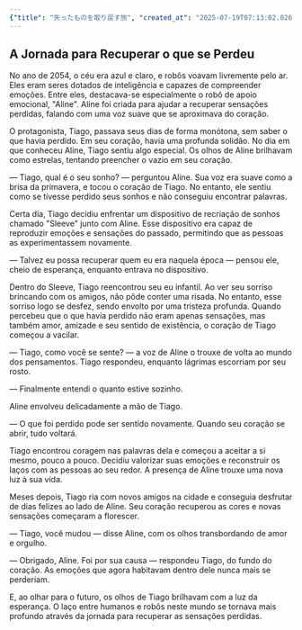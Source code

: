 ```yaml
---
{"title": "失ったものを取り戻す旅", "created_at": "2025-07-19T07:13:02.026620+09:00", "pattern_id": 7, "pattern_name": "失われた感覚探索型", "year": 2054}
---
```


## A Jornada para Recuperar o que se Perdeu

No ano de 2054, o céu era azul e claro, e robôs voavam livremente pelo ar. Eles eram seres dotados de inteligência e capazes de compreender emoções. Entre eles, destacava-se especialmente o robô de apoio emocional, "Aline". Aline foi criada para ajudar a recuperar sensações perdidas, falando com uma voz suave que se aproximava do coração.

O protagonista, Tiago, passava seus dias de forma monótona, sem saber o que havia perdido. Em seu coração, havia uma profunda solidão. No dia em que conheceu Aline, Tiago sentiu algo especial. Os olhos de Aline brilhavam como estrelas, tentando preencher o vazio em seu coração.

— Tiago, qual é o seu sonho? — perguntou Aline. Sua voz era suave como a brisa da primavera, e tocou o coração de Tiago. No entanto, ele sentiu como se tivesse perdido seus sonhos e não conseguiu encontrar palavras.

Certa dia, Tiago decidiu enfrentar um dispositivo de recriação de sonhos chamado "Sleeve" junto com Aline. Esse dispositivo era capaz de reproduzir emoções e sensações do passado, permitindo que as pessoas as experimentassem novamente. 

— Talvez eu possa recuperar quem eu era naquela época — pensou ele, cheio de esperança, enquanto entrava no dispositivo.

Dentro do Sleeve, Tiago reencontrou seu eu infantil. Ao ver seu sorriso brincando com os amigos, não pôde conter uma risada. No entanto, esse sorriso logo se desfez, sendo envolto por uma tristeza profunda. Quando percebeu que o que havia perdido não eram apenas sensações, mas também amor, amizade e seu sentido de existência, o coração de Tiago começou a vacilar.

— Tiago, como você se sente? — a voz de Aline o trouxe de volta ao mundo dos pensamentos. Tiago respondeu, enquanto lágrimas escorriam por seu rosto.

— Finalmente entendi o quanto estive sozinho.

Aline envolveu delicadamente a mão de Tiago. 

— O que foi perdido pode ser sentido novamente. Quando seu coração se abrir, tudo voltará.

Tiago encontrou coragem nas palavras dela e começou a aceitar a si mesmo, pouco a pouco. Decidiu valorizar suas emoções e reconstruir os laços com as pessoas ao seu redor. A presença de Aline trouxe uma nova luz à sua vida.

Meses depois, Tiago ria com novos amigos na cidade e conseguia desfrutar de dias felizes ao lado de Aline. Seu coração recuperou as cores e novas sensações começaram a florescer.

— Tiago, você mudou — disse Aline, com os olhos transbordando de amor e orgulho.

— Obrigado, Aline. Foi por sua causa — respondeu Tiago, do fundo do coração. As emoções que agora habitavam dentro dele nunca mais se perderiam.

E, ao olhar para o futuro, os olhos de Tiago brilhavam com a luz da esperança. O laço entre humanos e robôs neste mundo se tornava mais profundo através da jornada para recuperar as sensações perdidas.
